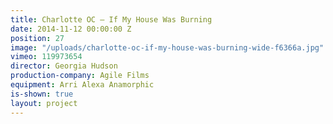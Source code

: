 ```yaml
---
title: Charlotte OC — If My House Was Burning
date: 2014-11-12 00:00:00 Z
position: 27
image: "/uploads/charlotte-oc-if-my-house-was-burning-wide-f6366a.jpg"
vimeo: 119973654
director: Georgia Hudson
production-company: Agile Films
equipment: Arri Alexa Anamorphic
is-shown: true
layout: project
---
```


